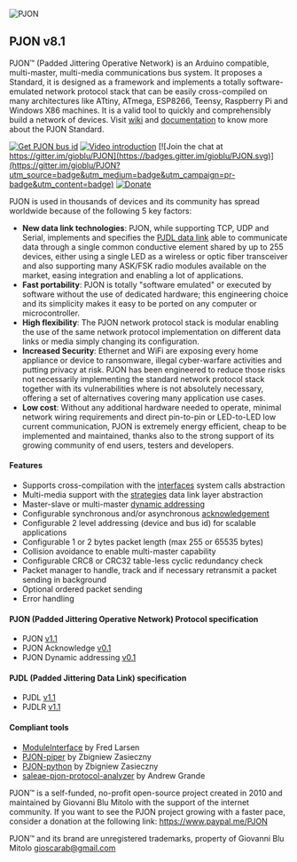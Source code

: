 
![PJON](http://www.gioblu.com/PJON/PJON-github-header-tiny.png)
## PJON v8.1
PJON™ (Padded Jittering Operative Network) is an Arduino compatible, multi-master, multi-media communications bus system. It proposes a Standard, it is designed as a framework and implements a totally software-emulated network protocol stack that can be easily cross-compiled on many architectures like ATtiny, ATmega, ESP8266, Teensy, Raspberry Pi and Windows X86 machines. It is a valid tool to quickly and comprehensibly build a network of devices. Visit [wiki](https://github.com/gioblu/PJON/wiki) and [documentation](https://github.com/gioblu/PJON/wiki/Documentation) to know more about the PJON Standard.

[![Get PJON bus id](https://img.shields.io/badge/GET-PJON%20bus%20id-lightgrey.svg)](http://www.pjon.org/get-bus-id.php)
[![Video introduction](https://img.shields.io/badge/PJON-video%20introduction-blue.svg)](https://www.youtube.com/watch?v=vjc4ZF5own8)
[![Join the chat at https://gitter.im/gioblu/PJON](https://badges.gitter.im/gioblu/PJON.svg)](https://gitter.im/gioblu/PJON?utm_source=badge&utm_medium=badge&utm_campaign=pr-badge&utm_content=badge) [![Donate](https://img.shields.io/badge/DONATE-Paypal-green.svg)](https://www.paypal.me/PJON)

PJON is used in thousands of devices and its community has spread worldwide because of the following 5 key factors:
- **New data link technologies**: PJON, while supporting TCP, UDP and Serial, implements and specifies the [PJDL data link](strategies/SoftwareBitBang/specification/PJDL-specification-v1.1.md) able to communicate data through a single common conductive element shared by up to 255 devices, either using a single LED as a wireless or optic fiber transceiver and also supporting many ASK/FSK radio modules available on the market, easing integration and enabling a lot of applications.
- **Fast portability**: PJON is totally "software emulated" or executed by software without the use of dedicated hardware; this engineering choice and its simplicity makes it easy to be ported on any computer or microcontroller.
- **High flexibility**: The PJON network protocol stack is modular enabling the use of the same network protocol implementation on different data links or media simply changing its configuration.
- **Increased Security**: Ethernet and WiFi are exposing every home appliance or device to ransomware, illegal cyber-warfare activities and putting privacy at risk. PJON has been engineered to reduce those risks not necessarily implementing the standard network protocol stack together with its vulnerabilities where is not absolutely necessary, offering a set of alternatives covering many application use cases.
- **Low cost**: Without any additional hardware needed to operate, minimal network wiring requirements and direct pin-to-pin or LED-to-LED low current communication, PJON is extremely energy efficient, cheap to be implemented and maintained, thanks also to the strong support of its growing community of end users, testers and developers.

#### Features
- Supports cross-compilation with the [interfaces](interfaces) system calls abstraction   
- Multi-media support with the [strategies](strategies) data link layer abstraction
- Master-slave or multi-master [dynamic addressing](specification/PJON-dynamic-addressing-specification-v0.1.md)
- Configurable synchronous and/or asynchronous [acknowledgement](specification/PJON-protocol-acknowledge-specification-v0.1.md)
- Configurable 2 level addressing (device and bus id) for scalable applications
- Configurable 1 or 2 bytes packet length (max 255 or 65535 bytes)
- Collision avoidance to enable multi-master capability
- Configurable CRC8 or CRC32 table-less cyclic redundancy check
- Packet manager to handle, track and if necessary retransmit a packet sending in background
- Optional ordered packet sending
- Error handling

#### PJON (Padded Jittering Operative Network) Protocol specification
- PJON [v1.1](specification/PJON-protocol-specification-v1.1.md)
- PJON Acknowledge [v0.1](specification/PJON-protocol-acknowledge-specification-v0.1.md)
- PJON Dynamic addressing [v0.1](specification/PJON-dynamic-addressing-specification-v0.1.md)

#### PJDL (Padded Jittering Data Link) specification
- PJDL [v1.1](strategies/SoftwareBitBang/specification/PJDL-specification-v1.1.md)
- PJDLR [v1.1](strategies/OverSampling/specification/PJDLR-specification-v1.1.md)

#### Compliant tools
- [ModuleInterface](https://github.com/fredilarsen/ModuleInterface) by Fred Larsen
- [PJON-piper](https://github.com/Girgitt/PJON-piper) by Zbigniew Zasieczny
- [PJON-python](https://github.com/Girgitt/PJON-python) by Zbigniew Zasieczny
- [saleae-pjon-protocol-analyzer](https://github.com/aperepel/saleae-pjon-protocol-analyzer) by Andrew Grande

PJON™ is a self-funded, no-profit open-source project created in 2010 and maintained by Giovanni Blu Mitolo with the support of the internet community. If you want to see the PJON project growing with a faster pace, consider a donation at the following link: https://www.paypal.me/PJON

PJON™ and its brand are unregistered trademarks, property of Giovanni Blu Mitolo gioscarab@gmail.com
